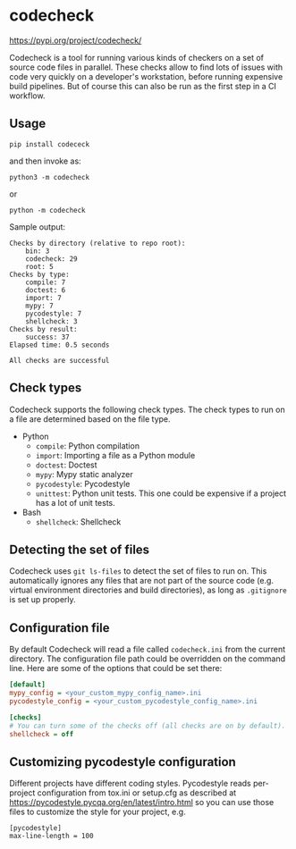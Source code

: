 # codecheck

https://pypi.org/project/codecheck/

Codecheck is a tool for running various kinds of checkers on a set of source code files in parallel.
These checks allow to find lots of issues with code very quickly on a developer's workstation,
before running expensive build pipelines. But of course this can also be run as the first step
in a CI workflow.

## Usage

```
pip install codececk
```
and then invoke as:
```
python3 -m codecheck
```

or

```
python -m codecheck
```

Sample output:
```
Checks by directory (relative to repo root):
    bin: 3
    codecheck: 29
    root: 5
Checks by type:
    compile: 7
    doctest: 6
    import: 7
    mypy: 7
    pycodestyle: 7
    shellcheck: 3
Checks by result:
    success: 37
Elapsed time: 0.5 seconds

All checks are successful
```

## Check types

Codecheck supports the following check types. The check types to run on a file are determined based
on the file type.

- Python
  - `compile`: Python compilation
  - `import`: Importing a file as a Python module
  - `doctest`: Doctest
  - `mypy`: Mypy static analyzer
  - `pycodestyle`: Pycodestyle
  - `unittest`: Python unit tests. This one could be expensive if a project has a lot of unit tests.
- Bash
  - `shellcheck`: Shellcheck

## Detecting the set of files

Codecheck uses `git ls-files` to detect the set of files to run on. This automatically ignores any
files that are not part of the source code (e.g. virtual environment directories and build
directories), as long as `.gitignore` is set up properly.

## Configuration file

By default Codecheck will read a file called `codecheck.ini` from the current directory. The
configuration file path could be overridden on the command line. Here are some of the options that
could be set there:

```ini
[default]
mypy_config = <your_custom_mypy_config_name>.ini
pycodestyle_config = <your_custom_pycodestyle_config_name>.ini

[checks]
# You can turn some of the checks off (all checks are on by default).
shellcheck = off
```

## Customizing pycodestyle configuration

Different projects have different coding styles. Pycodestyle reads per-project configuration from
tox.ini or setup.cfg as described at https://pycodestyle.pycqa.org/en/latest/intro.html so you can
use those files to customize the style for your project, e.g.

```
[pycodestyle]
max-line-length = 100
```
